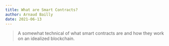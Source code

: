 ```yaml
---
title: What are Smart Contracts?
author: Arnaud Bailly
date: 2021-06-13
---
```


> A somewhat technical of what smart contracts are and how they work on an idealized blockchain.
